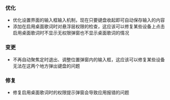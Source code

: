 ### 优化

- 优化设置界面的输入框输入机制，现在只要键盘收起即可自动保存输入的内容
- 添加在启用桌面歌词时对悬浮层权限的检查，这应该可以修复某些设备上点击启用桌面歌词时不显示无权限弹窗也不显示桌面歌词的情况

### 变更

- 不再自动聚焦定时退出、调整位置弹窗内的输入框，这应该可以修复某些设备无法在这两个地方弹出键盘的问题

### 修复

- 修复启用桌面歌词时的权限提示弹窗会导致应用报错的问题
